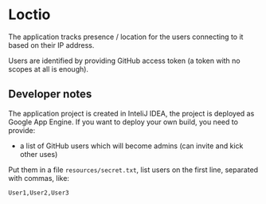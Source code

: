 Loctio
======

The application tracks presence / location for the users connecting to it based on their IP address.

Users are identified by providing GitHub access token (a token with no scopes at all is enough).

Developer notes
---------------

The application project is created in InteliJ IDEA, the project is deployed as Google App Engine.
If you want to deploy your own build, you need to provide:
 - a list of GitHub users which will become admins (can invite and kick other uses)

Put them in a file `resources/secret.txt`, list users on the first line, separated with commas, like:

    User1,User2,User3
